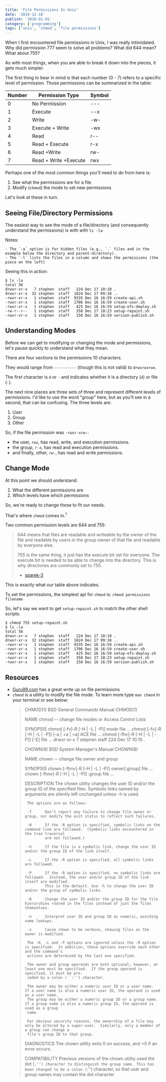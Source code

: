 ```yaml
---
title: 'File Permissions In Unix'
date: '2019-12-18'
publish: '2020-01-01'
category: ['programming']
tags: ['unix', 'chmod', 'file permissions']
---
```


When I first encountered file permissions in Unix, I was really intimidated. Why did permission 777 seem to solve all problems? What did 644 mean? What about 755?

As with most things, when you are able to break it down into the pieces, it gets much simpler.

The first thing to bear in mind is that each number (0 - 7) refers to a specific level of permission. Those permissions can be summarized in the table:

| Number | Permission Type | Symbol |
| ------ | ---------- | ------ |
| 0 | No Permission | --- |
| 1 | Execute | --x |
| 2| Write| -w- |
| 3| Execute + Write | -wx |
| 4| Read | r-- |
| 5 | Read + Execute | r-x |
|6| Read +Write |rw- |
|7 |Read + Write +Execute |rwx|

Perhaps one of the most common things you'll need to do from here is:

1.  See what the permissions are for a file
2.  Modify (`chmod`) the mode to set new permissions

Let's look at these in turn.

## Seeing File/Directory Permissions

The easiest way to see the mode of a file/directory (and consequently understand the permissions) is with with `ls -la`

Notes:

    - The `-a` option is for hidden files (e.g., `.` files and in the example below the directory and parent-directory).
    - The `-l` lists the files in a column and shows the permissions (the piece on the left)

Seeing this in action:

```shell
$ ls -la
total 56
drwxr-xr-x   7 stephen  staff   224 Dec 17 10:10 .
drwxr-xr-x  32 stephen  staff  1024 Dec 17 09:38 ..
-rwxr-xr-x   1 stephen  staff  9335 Dec 16 16:59 create-api.sh
-rwxr-xr-x   1 stephen  staff  1706 Dec 16 16:59 create-user.sh
-rwxr-xr-x   1 stephen  staff   425 Dec 16 16:59 setup-efs-deploy.sh
-rw-r--r--   1 stephen  staff   358 Dec 17 10:23 setup-repaint.sh
-rwxr-xr-x   1 stephen  staff   150 Dec 16 16:59 version-publish.sh
```

## Understanding Modes

Before we can get to modifying or changing the mode and permissions, let's pause quickly to understand what they mean.

There are four sections to the permissions 10 characters.

They would range from `----------` (though this is not valid) to `drwxrwxrwx`.

The first character is `d` or `-` and indicates whether it is a directory (`d`) or file (`-`).

The next nine places are three sets of three and represent different levels of permissions. I'd like to use the word "group" here, but as you'll see in a second, that can be confusing. The three levels are:

1.  User
2.  Group
3.  Other

So, if the file permission was `-rwxr-xrw-`:

-   the user, `rwx`, has read, write, and execution permissions.
-   the group, `r-x`, has read and execution permissions.
-   and finally, other, `rw-`, has read and write permissions.

## Change Mode

At this point we should understand:

1.  What the different permissions are
2.  Which levels have which permissions

So, we're ready to change these to fit our needs.

That's where `chmod` comes in.<sup>1</sup>

Two common permission levels are 644 and 755:

> 644 means that files are readable and writeable by the owner of the file and readable by users in the group owner of that file and readable by everyone else.
>
> 755 is the same thing, it just has the execute bit set for everyone. The execute bit is needed to be able to change into the directory. This is why directories are commonly set to 755.
>
> -   [sparek-3](https://forums.cpanel.net/threads/why-are-644-and-755-unix-permissions-ideal-for-files-directories-in-public-folders.136821/post-588273)

This is exactly what our table above indicates.

To set the permissions, the simplest api for `chmod` is: `chmod permissions filename`

So, let's say we want to get `setup-repaint.sh` to match the other shell scripts:

```shell
$ chmod 755 setup-repaint.sh
$ ls -la
total 56
drwxr-xr-x   7 stephen  staff   224 Dec 17 10:10 .
drwxr-xr-x  32 stephen  staff  1024 Dec 17 09:38 ..
-rwxr-xr-x   1 stephen  staff  9335 Dec 16 16:59 create-api.sh
-rwxr-xr-x   1 stephen  staff  1706 Dec 16 16:59 create-user.sh
-rwxr-xr-x   1 stephen  staff   425 Dec 16 16:59 setup-efs-deploy.sh
-rwxr-xr-x   1 stephen  staff   358 Dec 17 10:23 setup-repaint.sh
-rwxr-xr-x   1 stephen  staff   150 Dec 16 16:59 version-publish.sh
```

## Resources

-   [Guru99.com](https://www.guru99.com/file-permissions.html) has a great write up on file permissions
-   `chmod` is a utility to modify the file mode. To learn more type `man chmod` in your terminal or see below:
    > CHMOD(1) BSD General Commands Manual CHMOD(1)
    >
    > NAME
    > chmod -- change file modes or Access Control Lists
    >
    > SYNOPSIS
    > chmod [-fv]-R [-H | -L | -P]] mode file ...
    > chmod [-fv]-R [-H | -L | -P]] [-a | +a | =a] ACE file ...
    > chmod [-fhv]-R [-H | -L | -P]] [-E] file ...
    > drwxr-xr-x 7 stephen staff 224 Dec 17 10:10 .
    >
    > CHOWN(8) BSD System Manager's Manual CHOWN(8)
    >
    > NAME
    > chown -- change file owner and group
    >
    > SYNOPSIS
    > chown [-fhnv]-R [-H | -L | -P]] owner[:group] file ...
    > chown [-fhnv]-R [-H | -L | -P]] :group file ...
    >
    > DESCRIPTION
    > The chown utility changes the user ID and/or the group ID of the specified files. Symbolic links named by arguments are silently left
    > unchanged unless -h is used.
    >
    >      The options are as follows:
    >
    >      -f      Don't report any failure to change file owner or group, nor modify the exit status to reflect such failures.
    >
    >      -H      If the -R option is specified, symbolic links on the command line are followed.  (Symbolic links encountered in the tree traversal
    >              are not followed.)
    >
    >      -h      If the file is a symbolic link, change the user ID and/or the group ID of the link itself.
    >
    >      -L      If the -R option is specified, all symbolic links are followed.
    >
    >      -P      If the -R option is specified, no symbolic links are followed.  Instead, the user and/or group ID of the link itself are modified.
    >              This is the default. Use -h to change the user ID and/or the group of symbolic links.
    >
    >      -R      Change the user ID and/or the group ID for the file hierarchies rooted in the files instead of just the files themselves.
    >
    >      -n      Interpret user ID and group ID as numeric, avoiding name lookups.
    >
    >      -v      Cause chown to be verbose, showing files as the owner is modified.
    >
    >      The -H, -L and -P options are ignored unless the -R option is specified.  In addition, these options override each other and the command's
    >      actions are determined by the last one specified.
    >
    >      The owner and group operands are both optional; however, at least one must be specified.  If the group operand is specified, it must be pre-
    >      ceded by a colon (``:'') character.
    >
    >      The owner may be either a numeric user ID or a user name.  If a user name is also a numeric user ID, the operand is used as a user name.
    >      The group may be either a numeric group ID or a group name.  If a group name is also a numeric group ID, the operand is used as a group
    >      name.
    >
    >      For obvious security reasons, the ownership of a file may only be altered by a super-user.  Similarly, only a member of a group can change a
    >      file's group ID to that group.
    >
    > DIAGNOSTICS
    > The chown utility exits 0 on success, and >0 if an error occurs.
    >
    > COMPATIBILITY
    > Previous versions of the chown utility used the dot (`.'') character to distinguish the group name. This has been changed to be a colon (`:'') character, so that user and group names may contain the dot character
